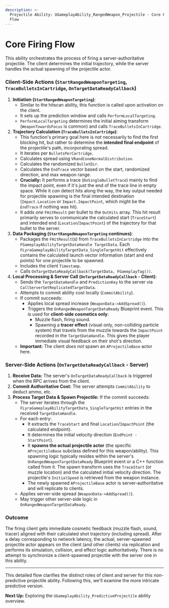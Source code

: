 ```yaml
---
description: >-
  Projectile Ability: UGameplayAbility_RangedWeapon_Projectile - Core Firing
  Flow
---
```


# Core Firing Flow

This ability orchestrates the process of firing a server-authoritative projectile. The client determines the initial trajectory, while the server handles the actual spawning of the projectile actor.

### Client-Side Actions (`StartRangedWeaponTargeting`, `TraceBulletsInCartridge`, `OnTargetDataReadyCallback`)

1. **Initiation (`StartRangedWeaponTargeting`)**:
   * Similar to the hitscan ability, this function is called upon activation on the client.
   * It sets up the prediction window and calls `PerformLocalTargeting`.
   * `PerformLocalTargeting` determines the initial aiming transform (`WeaponTowardsFocus` is common) and calls `TraceBulletsInCartridge`.
2. **Trajectory Calculation (`TraceBulletsInCartridge`)**:
   * This function's primary goal here is _not_ necessarily to find the first blocking hit, but rather to determine the **intended final endpoint** of the projectile's path, incorporating spread.
   * It iterates per `BulletsPerCartridge`.
   * Calculates spread using `VRandConeNormalDistribution`.
   * Calculates the randomized `BulletDir`.
   * Calculates the `EndTrace` vector based on the start, randomized direction, and max weapon range.
   * **Crucially:** It performs a trace (`DoSingleBulletTrace`) mainly to find the impact point, even if it's just the end of the trace line in empty space. While it _can_ detect hits along the way, the key output needed for projectile spawning is the final intended destination (`Impact.Location` or `Impact.ImpactPoint`, which might be the `EndTrace` if nothing was hit).
   * It adds _one_ `FHitResult` per bullet to the `OutHits` array. This hit result primarily serves to communicate the calculated start (`TraceStart`) and intended end (`Location`/`ImpactPoint`) of the trajectory for that bullet to the server.
3. **Data Packaging (`StartRangedWeaponTargeting` continues)**:
   * Packages the `FHitResult`(s) from `TraceBulletsInCartridge` into the `FGameplayAbilityTargetDataHandle TargetData`. Each `FLyraGameplayAbilityTargetData_SingleTargetHit` effectively contains the calculated launch vector information (start and end points) for one projectile to be spawned.
   * Includes the client `Timestamp`.
   * Calls `OnTargetDataReadyCallback(TargetData, FGameplayTag())`.
4. **Local Processing & Server Call (`OnTargetDataReadyCallback` - Client)**:
   * Sends the `TargetDataHandle` and `PredictionKey` to the server via `CallServerSetReplicatedTargetData`.
   * Attempts to commit ability cost locally (`CommitAbility`).
   * If commit succeeds:
     * Applies local spread increase (`WeaponData->AddSpread()`).
     * Triggers the `OnRangedWeaponTargetDataReady` Blueprint event. This is used for **client-side cosmetics only**:
       * Muzzle flash, firing sound.
       * Spawning a **tracer effect** (visual only, non-colliding particle system) that travels from the muzzle towards the `ImpactPoint` recorded in the `TargetDataHandle`. This gives the player immediate visual feedback on their shot's direction.
   * **Important:** The client _does not_ spawn an `AProjectileBase` actor here.

### Server-Side Actions (`OnTargetDataReadyCallback` - Server)

1. **Receive Data:** The server's `OnTargetDataReadyCallback` is triggered when the RPC arrives from the client.
2. **Commit Authoritative Cost:** The server attempts `CommitAbility` to deduct ammo, etc.
3. **Process Target Data & Spawn Projectile:** If the commit succeeds:
   * The server iterates through the `FLyraGameplayAbilityTargetData_SingleTargetHit` entries in the received `TargetDataHandle`.
   * For each entry:
     * It extracts the `TraceStart` and final `Location`/`ImpactPoint` (the calculated endpoint).
     * It determines the initial velocity direction (`EndPoint - StartPoint`).
     * It **spawns the actual projectile actor** (the specific `AProjectileBase` subclass defined for this weapon/ability). This spawning logic typically resides within the server's `OnRangedWeaponTargetDataReady` Blueprint event or a C++ function called from it. The spawn transform uses the `TraceStart` (or muzzle location) and the calculated initial velocity direction. The projectile's `InitialSpeed` is retrieved from the weapon instance.
     * The newly spawned `AProjectileBase` actor is server-authoritative and will replicate to clients.
   * Applies server-side spread (`WeaponData->AddSpread()`).
   * May trigger other server-side logic in `OnRangedWeaponTargetDataReady`.

### Outcome

The firing client gets immediate cosmetic feedback (muzzle flash, sound, tracer) aligned with their calculated shot trajectory (including spread). After a delay corresponding to network latency, the actual, server-spawned projectile actor appears on the client (and other clients) via replication and performs its simulation, collision, and effect logic authoritatively. There is no attempt to synchronize a client-spawned projectile with the server one in this ability.

***

This detailed flow clarifies the distinct roles of client and server for this non-predictive projectile ability. Following this, we'll examine the more intricate predictive version.

**Next Up:** Exploring the `UGameplayAbility_PredictiveProjectile` ability overview.
